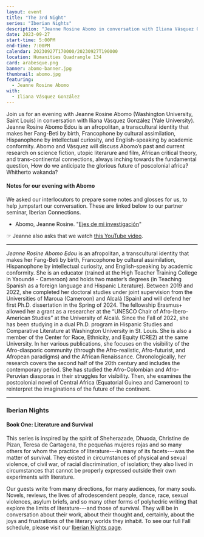 ```yaml
---
layout: event
title: "The 3rd Night"
series: "Iberian Nights"
description: "Jeanne Rosine Abomo in conversation with Iliana Vásquez González."
date: 2023-09-27
start-time: 5:00PM
end-time: 7:00PM
calendar: 20230927T170000/20230927T190000
location: Humanities Quadrangle 134
card: arabesque.png
banner: abomo-banner.jpg
thumbnail: abomo.jpg
featuring:
  - Jeanne Rosine Abomo
with:
  - Iliana Vásquez González
---
```


Join us for an evening with Jeanne Rosine Abomo (Washington University, Saint Louis) in conversation with Iliana Vásquez González (Yale University). Jeanne Rosine Abomo Edou is an afropolitan, a transcultural identity that makes her Fang-Beti by birth, Francophone by cultural assimilation, Hispanophone by intellectual curiosity, and English-speaking by academic conformity. Abomo and Vásquez will discuss Abomo’s past and current research on science fiction, utopic literarure and film, African critical theory, and trans-continental connections, always inching towards the fundamental question, How do we anticipate the glorious future of poscolonial africa? Whitherto wakanda?

#### Notes for our evening with Abomo

We asked our interlocutors to prepare some notes and glosses for us, to help jumpstart our conversation. These are linked below to our partner seminar, Iberian Connections.

- Abomo, Jeanne Rosine. "[Ejes de mi investigación](https://iberian-connections.yale.edu/articles/ejes-de-mi-investigacion/)"

<div class="mb-5 mt-5"><span class="lead h4 border border-warning p-2 text-warning">☞ Jeanne also asks that we watch <a href="https://www.youtube.com/watch?v=udQexL2RSaI" target="_blank">this YouTube video</a>.</span></div>

---

_Jeanne Rosine Abomo Edou_ is an afropolitan, a transcultural identity that makes her Fang-Beti by birth, Francophone by cultural assimilation, Hispanophone by intellectual curiosity, and English-speaking by academic conformity. She is an educator (trained at the High Teacher Training College in Yaoundé - Cameroon) and holds two master’s degrees (in Teaching Spanish as a foreign language and Hispanic Literature). Between 2019 and 2022, she completed her doctoral studies under joint supervision from the Universities of Maroua (Cameroon) and Alcalá (Spain) and will defend her first Ph.D. dissertation in the Spring of 2024. The fellowship Erasmus+ allowed her a grant as a researcher at the “UNESCO Chair of Afro-Ibero-American Studies” at the University of Alcalá. Since the Fall of 2022, she has been studying in a dual Ph.D. program in Hispanic Studies and Comparative Literature at Washington University in St. Louis. She is also a member of the Center for Race, Ethnicity, and Equity (CRE2) at the same University. In her various publications, she focuses on the visibility of the Afro-diasporic community (through the Afro-realistic, Afro-futurist, and Afropean paradigms) and the African Renaissance. Chronologically, her research covers the second half of the 20th century and includes the contemporary period. She has studied the Afro-Colombian and Afro-Peruvian diasporas in their struggles for visibility. Then, she examines the postcolonial novel of Central Africa (Equatorial Guinea and Cameroon) to reinterpret the imaginations of the future of the continent.

---

### Iberian Nights

#### Book One: Literature and Survival

This series is inspired by the spirit of Sheherazade, Dhuoda, Christine de Pizan, Teresa de Cartagena, the pequeñas mujeres rojas and so many others for whom the practice of literature---in many of its facets---was the matter of survival. They existed in circumstances of physical and sexual violence, of civil war, of racial discrimination, of isolation; they also lived in circumstances that cannot be properly expressed outside their own experiments with literature.

Our guests write from many directions, for many audiences, for many souls. Novels, reviews, the lives of afrodescendent people, dance, race, sexual violences, asylum briefs, and so many other forms of polyhedric writing that explore the limits of literature---and those of survival. They will be in conversation about their work, about their thought and, certainly, about the joys and frustrations of the literary worlds they inhabit. To see our full Fall schedule, please visit our [Iberian Nights page](https://creativeforum.yale.edu/special/iberian-nights.html).
